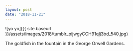 ```yaml
---
layout: post
date: "2018-11-21"
---
```


![yo yo]({{ site.baseurl }}/assets/images/2018/tumblr_pijwgyCCH91qlj3bd_540.jpg)

The goldfish in the fountain in the George Orwell Gardens.
